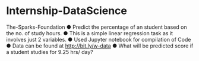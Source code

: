 # Internship-DataScience
The-Sparks-Foundation ● Predict the percentage of an student based on the no. of study hours. ● This is a simple linear regression task as it involves just 2 variables. ● Used Jupyter notebook for compilation of Code ● Data can be found at http://bit.ly/w-data ● What will be predicted score if a student studies for 9.25 hrs/ day?
